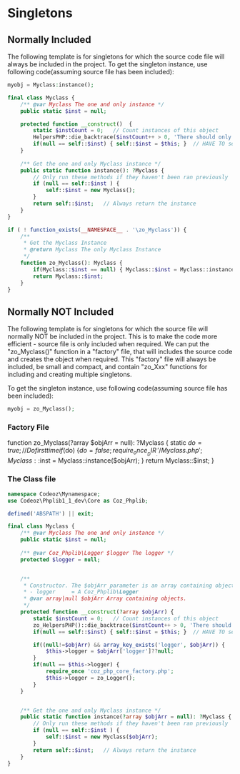 # Singletons

## Normally Included

The following template is for singletons for which the source code file will always be included in the project. To get the singleton instance, use following code(assuming source file has been included):
```php
myobj = Myclass:instance();
```

```php
final class Myclass {
    /** @var Myclass The one and only instance */
    public static $inst = null;

    protected function __construct()  {
        static $instCount = 0;   // Count instances of this object
        HelpersPHP::die_backtrace($instCount++ > 0, 'There should only ever be a single instance of the UpdatePlugin object!');
        if(null == self::$inst) { self::$inst = $this; }  // HAVE TO set $inst in __constructor() AND instance()!
    }
    
    /** Get the one and only Myclass instance */
    public static function instance(): ?Myclass {
        // Only run these methods if they haven't been ran previously
        if (null == self::$inst ) {
            self::$inst = new Myclass();
        }
        return self::$inst;   // Always return the instance
    }
}

if ( ! function_exists(__NAMESPACE__ . '\zo_Myclass')) {
    /**
     * Get the Myclass Instance
     * @return Myclass The only Myclass Instance
     */
    function zo_Myclass(): Myclass {
        if(Myclass::$inst == null) { Myclass::$inst = Myclass::instance(); }
        return Myclass::$inst;
    }
}
```

## Normally NOT Included

The following template is for singletons for which the source file will normally NOT be included in the project. This is to make the code more efficient - source file is only included when required. We can put the "zo_Myclass()" function in a "factory" file, that will includes the source code and creates the object when required. This "factory" file will always be included, be small and compact, and contain "zo_Xxx" functions for including and creating multiple singletons.

To get the singleton instance, use following code(assuming source file has been included):
```php
myobj = zo_Myclass();
```

### Factory File
function zo_Myclass(?array $objArr = null): ?Myclass {
    static $do = true;  // Do first time
    if($do) {$do=false; require_once __DIR__ . '/Myclass.php'; Myclass::$inst = Myclass::instance($objArr); }
    return Myclass::$inst;
}


### The Class file
```php
namespace Codeoz\Mynamespace;
use Codeoz\Phplib1_1_dev\Core as Coz_Phplib;

defined('ABSPATH') || exit;

final class Myclass {
    /** @var Myclass The one and only instance */
    public static $inst = null;
	
    /** @var Coz_Phplib\Logger $logger The logger */
    protected $logger = null;


    /**
     * Constructor. The $objArr parameter is an array containing objects. Key is object type:
     * - logger     = A Coz_Phplib\Logger
     * @var array|null $objArr Array containing objects.
     */
    protected function __construct(?array $objArr) {
        static $instCount = 0;   // Count instances of this object
        zo_HelpersPHP()::die_backtrace($instCount++ > 0, 'There should only ever be a single instance of the Myclass object!');
        if(null == self::$inst) { self::$inst = $this; }  // HAVE TO set $inst in __constructor() AND instance()!

        if((null!=$objArr) && array_key_exists('logger', $objArr)) {
            $this->logger = $objArr['logger']??null;
        }
        if(null == $this->logger) {
            require_once 'coz_php_core_factory.php';
            $this->logger = zo_Logger();
        }
    }


    /** Get the one and only Myclass instance */
    public static function instance(?array $objArr = null): ?Myclass {
        // Only run these methods if they haven't been ran previously
        if (null == self::$inst ) {
            self::$inst = new Myclass($objArr);
        }
        return self::$inst;   // Always return the instance
    }
} 
```
